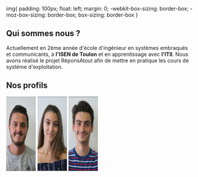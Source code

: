 <head>
  <meta charset="utf-8" />
  <title>Nous connaître</title>
  
  img{
    padding: 100px;
    float: left;
    margin: 0;
    -webkit-box-sizing: border-box;
    -moz-box-sizing: border-box;
    box-sizing: border-box
  }
</head>


## Qui sommes nous ?
Actuellement en 2ème année d'école d'ingénieur en systèmes embraqués et communicants, à **l'ISEN de Toulon** et en apprentissage avec **l'ITII**. Nous avons réalisé le projet RéponsAtout afin de mettre en pratique les cours de système d'exploitation. 


## Nos profils


<div>
  <img src="../Images/Alexis.PNG" width="80" height="200"/>
  <img src="../Images/Eva.PNG" width="80" height="200"/>
  <img src="../Images/Matteo.PNG" width="80" height="200"/>
</div>
